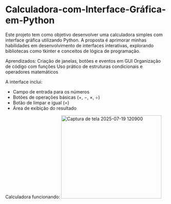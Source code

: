 # Calculadora-com-Interface-Gráfica-em-Python
Este projeto tem como objetivo desenvolver uma calculadora simples com interface gráfica utilizando Python. A proposta é aprimorar minhas habilidades em desenvolvimento de interfaces interativas, explorando bibliotecas como tkinter e conceitos de lógica de programação.

Aprendizados:
Criação de janelas, botões e eventos em GUI
Organização de código com funções
Uso prático de estruturas condicionais e operadores matemáticos

A interface inclui:
- Campo de entrada para os números
- Botões de operações básicas (+, −, ×, ÷)
- Botão de limpar e igual (=)
- Área de exibição do resultado

Calculadora funcionando:
<img width="312" height="259" alt="Captura de tela 2025-07-19 120900" src="https://github.com/user-attachments/assets/666b3f12-48f1-4d78-976d-74ef285f3c7c" />
